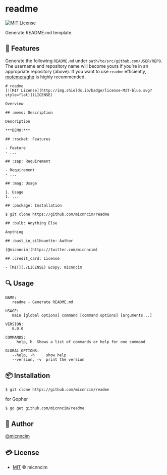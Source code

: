 # readme
[![MIT License](http://img.shields.io/badge/license-MIT-blue.svg?style=flat)](LICENSE)

Generate README.md template.

## :rocket: Features

Generate the following `README.md` under `path/to/src/github.com/USER/REPO`. The username and repository name will become yours if you're in an appropriate repository (above). If you want to use `readme` efficiently, [motemen/ghq](https://github.com/motemen/ghq) is highly recommended.

```
# readme
[![MIT License](http://img.shields.io/badge/license-MIT-blue.svg?style=flat)](LICENSE)

Overview

## :memo: Description

Description

***DEMO:***

## :rocket: Features

- Feature
- ...

## :zap: Requirement

- Requirement
- ...

## :mag: Usage

1. Usage
1. ...

## :package: Installation

$ git clone https://github.com/micnncim/readme

## :bulb: Anything Else

Anything

## :bust_in_silhouette: Author

[@micnncim](https://twitter.com/micnncim)

## :credit_card: License

- [MIT](./LICENSE) &copy; micnncim
```

## :mag: Usage

```
NAME:
   readme - Generate README.md

USAGE:
   main [global options] command [command options] [arguments...]

VERSION:
   0.0.0

COMMANDS:
     help, h  Shows a list of commands or help for one command

GLOBAL OPTIONS:
   --help, -h     show help
   --version, -v  print the version
```

## :package: Installation

```
$ git clone https://github.com/micnncim/readme
```

for Gopher

```
$ go get github.com/micnncim/readme
```

## :bust_in_silhouette: Author

[@micnncim](https://twitter.com/micnncim)

## :credit_card: License

- [MIT](./LICENSE) &copy; micnncim
